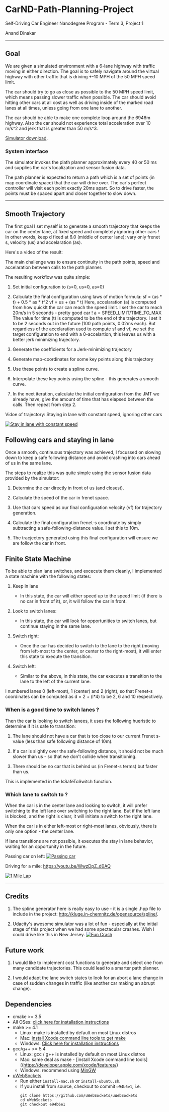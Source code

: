 # CarND-Path-Planning-Project
Self-Driving Car Engineer Nanodegree Program - Term 3, Project 1

Anand Dinakar

---

## Goal
We are given a simulated environment with a 6-lane highway with traffic moving in either direction. The goal is to safely navigate around the virtual highway with other traffic that is driving +-10 MPH of the 50 MPH speed limit.

The car should try to go as close as possible to the 50 MPH speed limit, which means passing slower traffic when possible. The car should avoid hitting other cars at all cost as well as driving inside of the marked road lanes at all times, unless going from one lane to another. 

The car should be able to make one complete loop around the 6946m highway. Also the car should not experience total acceleration over 10 m/s^2 and jerk that is greater than 50 m/s^3.

[Simulator download](https://github.com/udacity/self-driving-car-sim/releases).

### System interface

The simulator invokes the plath planner approximately every 40 or 50 ms and supplies the car's localization and sensor fusion data.

The path planner is expected to return a path which is a set of points (in map coordinate space) that the car will drive over. The car's perfect controller will visit each point exactly 20ms apart. So to drive faster, the points must be spaced apart and closer together to slow down.

---

## Smooth Trajectory
The first goal I set myself is to generate a smooth trajectory that keeps the car on the center lane, at fixed speed and completely ignoring other cars !
In other words, keep d fixed at 6.0 (middle of center lane); vary only frenet s, velocity (us) and accelaration (as).

Here's a video of the result:


The main challenge was to ensure continuity in the path points, speed and accelaration between calls to the path planner.

The resulting workflow was quite simple:

1. Set initial configuration to (s=0, us=0, as=0)

2. Calculate the final configuration using laws of motion formula:
    sf = (us * t) + 0.5 * as * t^2
    vf = us + (as * t)
    Here, accelaration (a) is computed from how quicklt the car can reach the speed limit. I set the car to reach 20m/s in 5 seconds - pretty good car !
    a = SPEED_LIMIT/TIME_TO_MAX
    The value for time (t) is computed to be the end of the trajectory. I set it to be 2 seconds out in the future (100 path points, 0.02ms each).
    But regardless of the accelaration used to compute sf and vf, we set the target configuration to end with a 0-accelartion, this leaves us with a better jerk minimizing trajectory.

3. Generate the coefficients for a Jerk-minimizing trajectory

4. Generate map-coordinates for some key points along this trajectory

5. Use these points to create a spline curve.

6. Interpolate these key points using the spline - this generates a smooth curve.

7. In the next iteration, calculate the initial configuration from the JMT we already have, give the amount of time that has elapsed between the calls. Then repeat from step 2.


Vidoe of trajectory: Staying in lane with constant speed, ignoring other cars

[![Stay in lane with constant speed](https://img.youtube.com/vi/gX6t7NRcsgY/0.jpg)](https://www.youtube.com/watch?v=gX6t7NRcsgY)



## Following cars and staying in lane
Once a smooth, continuous trajectory was achieved, I focussed on slowing down to keep a safe following distance and avoid crashing into cars ahead of us in the same lane.

The steps to realize this was quite simple using the sensor fusion data provided by the simulator:

1. Determine the car directly in front of us (and closest).

2. Calculate the speed of the car in frenet space.

3. Use that cars speed as our final configuration velocity (vf) for trajectory generation.

4. Calculate the final configuration frenet-s coordinate by simply subtracting a safe-following-distance value. I set this to 10m.

5. The tracjectory generated using this final configuration will ensure we are follow the car in front.


## Finite State Machine
To be able to plan lane switches, and excecute them cleanly, I implemented a state machine with the following states:

1. Keep in lane
    - In this state, the car will either speed up to the speed limit (if there is no car in front of it), or, it will follow the car in front.

2. Look to switch lanes:
    - In this state, the car will look for opportunities to switch lanes, but continue staying in the same lane.

3. Switch right:
    - Once the car has decided to switch to the lane to the right (moving from left-most to the center, or center to the right-most), it will enter this state to execute the transition.

4. Switch left:
    - Similar to the above, in this state, the car executes a transition to the lane to the left of the current lane.

I numbered lanes 0 (left-most), 1 (center) and 2 (right), so that Frenet-s coordinates can be computed as d = 2 + (l*4) to be 2, 6 and 10 respectively.


### When is a good time to switch lanes ?
Then the car is looking to switch lanees, it uses the following hueristic to determine if it is safe to transition:

1. The lane should not have a car that is too close to our current Frenet s-value (less than safe following distance of 10m).

2. If a car is slightly over the safe-following distance, it should not be much slower than us - so that we don't collide when transitioning.

3. There should be no car that is behind us (in Frenet-s terms) but faster than us.

This is implemented in the IsSafeToSwitch function.

### Which lane to switch to ?
When the car is in the center lane and looking to switch, it will prefer switching to the left lane over switching to the right lane. But if the left lane is blocked, and the right is clear, it will initiate a switch to the right lane.

When the car is in either left-most or right-most lanes, obviously, there is only one option - the center lane.

If lane transitions are not possible, it executes the stay in lane behavior, waiting for an opportunity in the future.

Passing car on left:
[![Passing car](https://img.youtube.com/vi/xLesBk8xtTw/0.jpg)](https://www.youtube.com/watch?v=xLesBk8xtTw)


Driving for a mile:
https://youtu.be/WwzDpZ_d0AQ

[![1 Mile Lap](https://img.youtube.com/vi/WwzDpZ_d0AQ/0.jpg)](https://www.youtube.com/watch?v=WwzDpZ_d0AQ)

---

## Credits

1. The spline generator here is really easy to use - it is a single .hpp file to include in the project:
http://kluge.in-chemnitz.de/opensource/spline/.

2. Udacity's awesome simulator was a lot of fun - especially at the initial stage of this project when we had some spectacular crashes. Wish I could drive like this in New Jersey.
[![Fun Crash](https://img.youtube.com/vi/lqD9JNocn8o/0.jpg)](https://www.youtube.com/watch?v=lqD9JNocn8o)


## Future work

1. I would like to implement cost functions to generate and select one from many candidate trajectories. This could lead to a smarter path planner.

2. I would adapt the lane switch states to look for an abort a lane change in case of sudden changes in traffic (like another car making an abrupt change).



## Dependencies

* cmake >= 3.5
 * All OSes: [click here for installation instructions](https://cmake.org/install/)
* make >= 4.1
  * Linux: make is installed by default on most Linux distros
  * Mac: [install Xcode command line tools to get make](https://developer.apple.com/xcode/features/)
  * Windows: [Click here for installation instructions](http://gnuwin32.sourceforge.net/packages/make.htm)
* gcc/g++ >= 5.4
  * Linux: gcc / g++ is installed by default on most Linux distros
  * Mac: same deal as make - [install Xcode command line tools]((https://developer.apple.com/xcode/features/)
  * Windows: recommend using [MinGW](http://www.mingw.org/)
* [uWebSockets](https://github.com/uWebSockets/uWebSockets)
  * Run either `install-mac.sh` or `install-ubuntu.sh`.
  * If you install from source, checkout to commit `e94b6e1`, i.e.
    ```
    git clone https://github.com/uWebSockets/uWebSockets 
    cd uWebSockets
    git checkout e94b6e1
    ```

